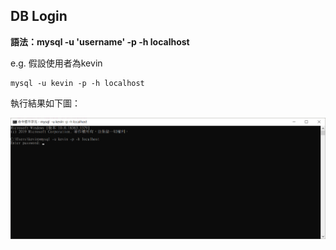 ## DB Login

**語法：mysql -u 'username' -p -h localhost**

e.g. 假設使用者為kevin

```
mysql -u kevin -p -h localhost
```

執行結果如下圖：

![image](./images/login.png)